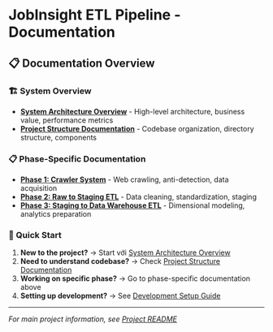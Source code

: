 # JobInsight ETL Pipeline - Documentation

## 📋 **Documentation Overview**

### **🏗️ System Overview**
- **[System Architecture Overview](System_Architecture_Overview.md)** - High-level architecture, business value, performance metrics
- **[Project Structure Documentation](Project_Structure_Documentation.md)** - Codebase organization, directory structure, components

### **📋 Phase-Specific Documentation**
- **[Phase 1: Crawler System](crawler/README.md)** - Web crawling, anti-detection, data acquisition
- **[Phase 2: Raw to Staging ETL](etl-raw-to-staging/README.md)** - Data cleaning, standardization, staging
- **[Phase 3: Staging to Data Warehouse ETL](etl-staging-to-dwh/README.md)** - Dimensional modeling, analytics preparation

### **🚀 Quick Start**
1. **New to the project?** → Start với [System Architecture Overview](System_Architecture_Overview.md)
2. **Need to understand codebase?** → Check [Project Structure Documentation](Project_Structure_Documentation.md)
3. **Working on specific phase?** → Go to phase-specific documentation above
4. **Setting up development?** → See [Development Setup Guide](../README.md)

---

*For main project information, see [Project README](../README.md)*
